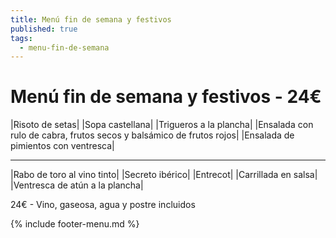 ```yaml
---
title: Menú fin de semana y festivos
published: true
tags:
  - menu-fin-de-semana
---
```



# Menú fin de semana y festivos - 24€

|Risoto de setas|
|Sopa castellana|
|Trigueros a la plancha|
|Ensalada con rulo de cabra, frutos secos y balsámico de frutos rojos|
|Ensalada de pimientos con ventresca|

------

|Rabo de toro al vino tinto|
|Secreto ibérico|
|Entrecot|
|Carrillada en salsa|
|Ventresca de atún a la plancha|

<!-- |Cordero asado|eligiendo este segundo plato se añade 6€ al menú, en total 28€| -->

24€ - Vino, gaseosa, agua y postre incluidos

{% include footer-menu.md %}
